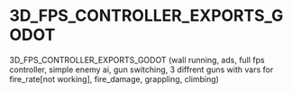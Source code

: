 # 3D_FPS_CONTROLLER_EXPORTS_GODOT
3D_FPS_CONTROLLER_EXPORTS_GODOT (wall running, ads, full fps controller, simple enemy ai, gun switching, 3 diffrent guns with vars for fire_rate[not working], fire_damage, grappling, climbing)
